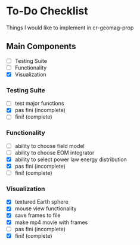# To-Do Checklist
Things I would like to implement in cr-geomag-prop

## Main Components
- [ ] Testing Suite
- [ ] Functionality
- [x] Visualization

### Testing Suite
- [ ] test major functions
- [x] pas fini (incomplete) 
- [ ] fini! (complete)

### Functionality
- [ ] ability to choose field model
- [ ] ability to choose EOM integrator
- [x] ability to select power law energy distribution
- [x] pas fini (incomplete) 
- [ ] fini! (complete)

### Visualization
- [x] textured Earth sphere
- [x] mouse view functionality
- [x] save frames to file
- [x] make mp4 movie with frames
- [ ] pas fini (incomplete) 
- [x] fini! (complete)

